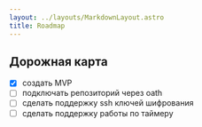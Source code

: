 ```yaml
---
layout: ../layouts/MarkdownLayout.astro
title: Roadmap
---
```





## Дорожная карта

- [x] создать MVP
- [ ] подключать репозиторий через oath
- [ ] сделать поддержку ssh ключей шифрования
- [ ] сделать поддержку работы по таймеру
